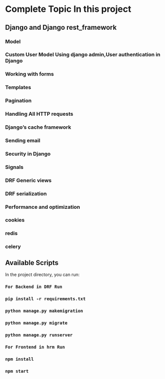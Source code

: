 # Complete Topic In this project

## Django and Django rest_framework

### Model

### Custom User Model Using django admin,User authentication in Django

### Working with forms

### Templates

### Pagination

### Handling All HTTP requests

### Django’s cache framework

### Sending email

### Security in Django

### Signals

### DRF Generic views

### DRF serialization

### Performance and optimization

### cookies

### redis

### celery

###

## Available Scripts

In the project directory, you can run:

### `For Backend in DRF Run`

### `pip install -r requirements.txt `

### `python manage.py makemigration `

### `python manage.py migrate`

### `python manage.py runserver`

### `For Frontend in hrm Run`

### `npm install`

### `npm start`
